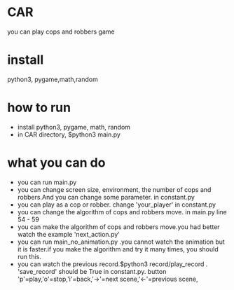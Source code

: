 # CAR
you can play cops and robbers game
# install
python3, pygame,math,random
# how to run
* install python3, pygame, math, random
* in CAR directory, $python3 main.py
# what you can do
* you can run main.py
* you can change screen size, environment, the number of cops and robbers.And you can change some parameter. in constant.py
* you can play as a cop or robber. change 'your_player' in constant.py
* you can change the algorithm of cops and robbers move. in main.py line 54 - 59
* you can make the algorithm of cops and robbers move.you had better watch the example 'next_action.py'
* you can run main_no_animation.py .you cannot watch the animation but it is faster.if you make the algorithm and try it many times, you should run this.
* you can watch the previous record.$python3 record/play_record . 'save_record' should be True in constant.py. button 'p'=play,'o'=stop,'i'=back,'→'=next scene,'←'=previous scene,
